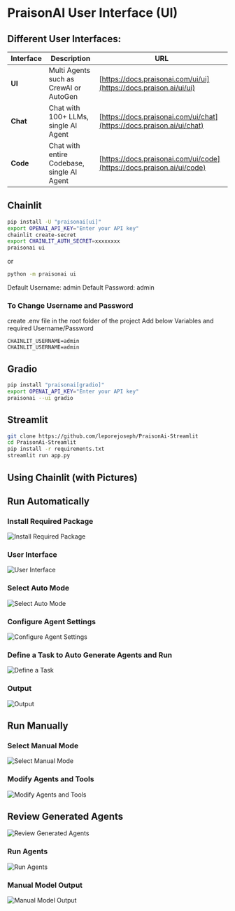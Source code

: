 # PraisonAI User Interface (UI)

## Different User Interfaces:

| Interface | Description | URL |
|---|---|---|
| **UI** | Multi Agents such as CrewAI or AutoGen | [https://docs.praisonai.com/ui/ui](https://docs.praison.ai/ui/ui) |
| **Chat** | Chat with 100+ LLMs, single AI Agent | [https://docs.praisonai.com/ui/chat](https://docs.praison.ai/ui/chat) |
| **Code** | Chat with entire Codebase, single AI Agent | [https://docs.praisonai.com/ui/code](https://docs.praison.ai/ui/code) |

## Chainlit
```bash
pip install -U "praisonai[ui]"
export OPENAI_API_KEY="Enter your API key"
chainlit create-secret
export CHAINLIT_AUTH_SECRET=xxxxxxxx
praisonai ui
```

or 

```bash
python -m praisonai ui
```

Default Username: admin
Default Password: admin

### To Change Username and Password

create .env file in the root folder of the project
Add below Variables and required Username/Password
```
CHAINLIT_USERNAME=admin
CHAINLIT_USERNAME=admin
```

## Gradio
```bash
pip install "praisonai[gradio]"
export OPENAI_API_KEY="Enter your API key"
praisonai --ui gradio
```

## Streamlit

```bash
git clone https://github.com/leporejoseph/PraisonAi-Streamlit
cd PraisonAi-Streamlit
pip install -r requirements.txt
streamlit run app.py
```

## Using Chainlit (with Pictures)

## Run Automatically

### Install Required Package
![Install Required Package](../images/ui-step-1.png)

### User Interface
![User Interface](../images/ui-step-2.png)

### Select Auto Mode
![Select Auto Mode](../images/ui-step-4.png)

### Configure Agent Settings
![Configure Agent Settings](../images/ui-step-3.png)

### Define a Task to Auto Generate Agents and Run
![Define a Task](../images/ui-step-5.png)

### Output
![Output](../images/ui-step-6.png)

## Run Manually

### Select Manual Mode
![Select Manual Mode](../images/ui-step-7.png)

### Modify Agents and Tools
![Modify Agents and Tools](../images/ui-step-10.png)

## Review Generated Agents
![Review Generated Agents](../images/ui-step-9.png)

### Run Agents
![Run Agents](../images/ui-step-8.png)

### Manual Model Output
![Manual Model Output](../images/ui-step-11.png)